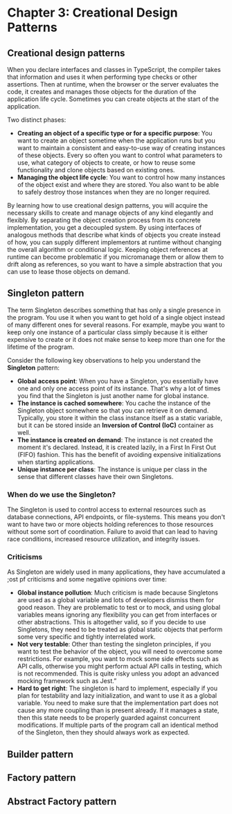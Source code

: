 # Chapter 3: Creational Design Patterns

## Creational design patterns

When you declare interfaces and classes in TypeScript, the compiler takes that information and uses it when performing type checks or other assertions. Then at runtime, when the browser or the server evaluates the code, it creates and manages those objects for the duration of the application life cycle. Sometimes you can create objects at the start of the application.

Two distinct phases:

- **Creating an object of a specific type or for a specific purpose**: You want to create an object sometime when the application runs but you want to maintain a consistent and easy-to-use way of creating instances of these objects. Every so often you want to control what parameters to use, what category of objects to create, or how to reuse some functionality and clone objects based on existing ones.
- **Managing the object life cycle**: You want to control how many instances of the object exist and where they are stored. You also want to be able to safely destroy those instances when they are no longer required.

By learning how to use creational design patterns, you will acquire the necessary skills to create and manage objects of any kind elegantly and flexibly. By separating the object creation process from its concrete implementation, you get a decoupled system. By using interfaces of analogous methods that describe what kinds of objects you create instead of how, you can supply different implementors at runtime without changing the overall algorithm or conditional logic. Keeping object references at runtime can become problematic if you micromanage them or allow them to drift along as references, so you want to have a simple abstraction that you can use to lease those objects on demand.

## Singleton pattern

The term Singleton describes something that has only a single presence in the program. You use it when you want to get hold of a single object instead of many different ones for several reasons. For example, maybe you want to keep only one instance of a particular class simply because it is either expensive to create or it does not make sense to keep more than one for the lifetime of the program.

Consider the following key observations to help you understand the **Singleton** pattern:

- **Global access point**: When you have a Singleton, you essentially have one and only one access point of its instance. That's why a lot of times you find that the Singleton is just another name for global instance.
- **The instance is cached somewhere**: You cache the instance of the Singleton object somewhere so that you can retrieve it on demand. Typically, you store it within the class instance itself as a static variable, but it can be stored inside an **Inversion of Control (IoC)** container as well.
- **The instance is created on demand**: The instance is not created the moment it's declared. Instead, it is created lazily, in a First In First Out (FIFO) fashion. This has the benefit of avoiding expensive initializations when starting applications.
- **Unique instance per class**: The instance is unique per class in the sense that different classes have their own Singletons.

### When do we use the Singleton?

The Singleton is used to control access to external resources such as database connections, API endpoints, or file-systems. This means you don't want to have two or more objects holding references to those resources without some sort of coordination. Failure to avoid that can lead to having race conditions, increased resource utilization, and integrity issues.

### Criticisms

As Singleton are widely used in many applications, they have accumulated a ;ost pf criticisms and some negative opinions over time:

- **Global instance pollution**: Much criticism is made because Singletons are used as a global variable and lots of developers dismiss them for good reason. They are problematic to test or to mock, and using global variables means ignoring any flexibility you can get from interfaces or other abstractions. This is altogether valid, so if you decide to use Singletons, they need to be treated as global static objects that perform some very specific and tightly interrelated work.
- **Not very testable**: Other than testing the singleton principles, if you want to test the behavior of the object, you will need to overcome some restrictions. For example, you want to mock some side effects such as API calls, otherwise you might perform actual API calls in testing, which is not recommended. This is quite risky unless you adopt an advanced mocking framework such as Jest.”
- **Hard to get right**: The singleton is hard to implement, especially if you plan for testability and lazy initialization, and want to use it as a global variable. You need to make sure that the implementation part does not cause any more coupling than is present already. If it manages a state, then this state needs to be properly guarded against concurrent modifications. If multiple parts of the program call an identical method of the Singleton, then they should always work as expected.

## Builder pattern

## Factory pattern

## Abstract Factory pattern
